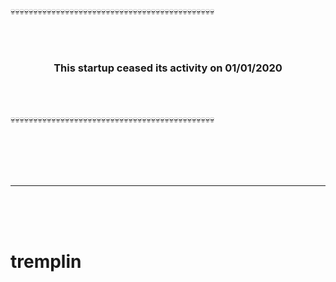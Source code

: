 :skull::skull::skull::skull::skull::skull::skull::skull::skull::skull::skull::skull::skull::skull::skull::skull::skull::skull::skull::skull::skull::skull::skull::skull::skull::skull::skull::skull::skull::skull::skull::skull::skull::skull::skull::skull::skull::skull::skull::skull::skull::skull::skull::skull::skull:

<br>
<br>

<h3 align=center>This startup ceased its activity on 01/01/2020</h3>

<br>
<br>

:skull::skull::skull::skull::skull::skull::skull::skull::skull::skull::skull::skull::skull::skull::skull::skull::skull::skull::skull::skull::skull::skull::skull::skull::skull::skull::skull::skull::skull::skull::skull::skull::skull::skull::skull::skull::skull::skull::skull::skull::skull::skull::skull::skull::skull:

<br>
<br>
<br>
<br>

---

<br>
<br>
<br>

# tremplin
